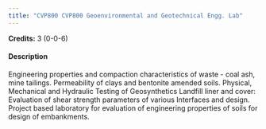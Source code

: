 ```yaml
---
title: "CVP800 CVP800 Geoenvironmental and Geotechnical Engg. Lab"
---
```

**Credits:** 3 (0-0-6)

#### Description
Engineering properties and compaction characteristics of waste - coal ash, mine tailings. Permeability of clays and bentonite amended soils. Physical, Mechanical and Hydraulic Testing of Geosynthetics Landfill liner and cover: Evaluation of shear strength parameters of various Interfaces and design. Project based laboratory for evaluation of engineering properties of soils for design of embankments.